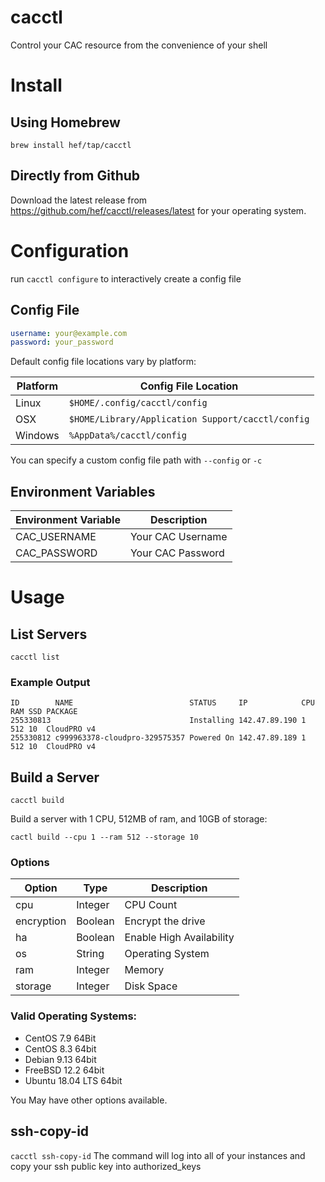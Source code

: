 # cacctl

Control your CAC resource from the convenience of your shell

# Install

## Using Homebrew

`brew install hef/tap/cacctl`

## Directly from Github 

Download the latest release from https://github.com/hef/cacctl/releases/latest for your operating system.

# Configuration

run `cacctl configure` to interactively create a config file

## Config File

```yaml
username: your@example.com
password: your_password
```

Default config file locations vary by platform:

| Platform | Config File Location                              |
|----------|---------------------------------------------------|
| Linux    | `$HOME/.config/cacctl/config`                     |
| OSX      | `$HOME/Library/Application Support/cacctl/config` |
| Windows  | `%AppData%/cacctl/config`                         |

You can specify a custom config file path with `--config` or `-c`

## Environment Variables

| Environment Variable | Description       |
|----------------------|-------------------|
| CAC_USERNAME         | Your CAC Username |
| CAC_PASSWORD         | Your CAC Password |

# Usage

## List Servers

`cacctl list`

### Example Output


```
ID        NAME                          STATUS     IP            CPU RAM SSD PACKAGE
255330813                               Installing 142.47.89.190 1   512 10  CloudPRO v4
255330812 c999963378-cloudpro-329575357 Powered On 142.47.89.189 1   512 10  CloudPRO v4
```

## Build a Server

`cacctl build`

Build a server with 1 CPU, 512MB of ram, and 10GB of storage:

`cactl build --cpu 1 --ram 512 --storage 10`

### Options

| Option     | Type    | Description              |
|------------|---------|--------------------------|
| cpu        | Integer | CPU Count                |
| encryption | Boolean | Encrypt the drive        |
| ha         | Boolean | Enable High Availability |
| os         | String  | Operating System         |
| ram        | Integer | Memory                   |
| storage    | Integer | Disk Space               |

### Valid Operating Systems:

* CentOS 7.9 64Bit
* CentOS 8.3 64bit
* Debian 9.13 64bit
* FreeBSD 12.2 64bit
* Ubuntu 18.04 LTS 64bit

You May have other options available.

## ssh-copy-id

`cacctl ssh-copy-id`
The command will log into all of your instances and copy your ssh public key into authorized_keys
